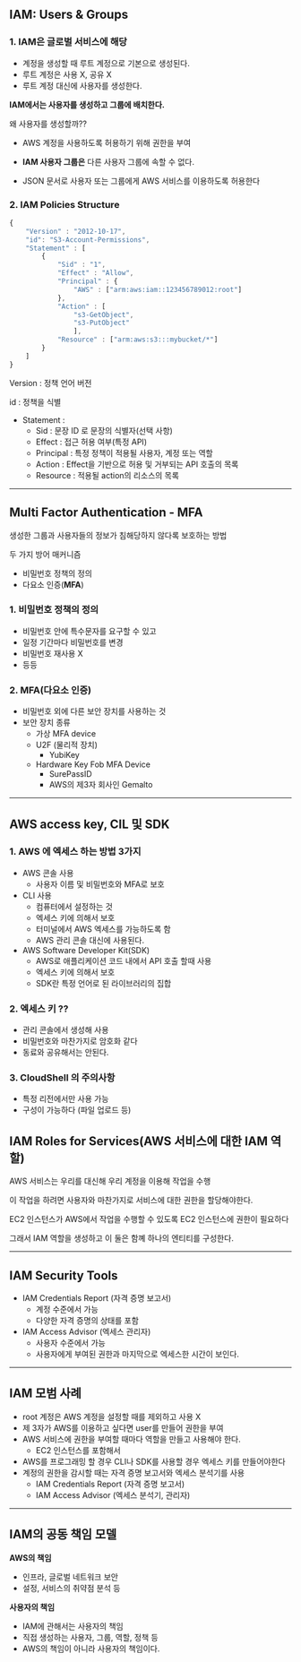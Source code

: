 ## **IAM: Users & Groups**

### **1. IAM은 글로벌 서비스에 해당**

- 계정을 생성할 때 루트 계정으로 기본으로 생성된다.
- 루트 계정은 사용 X, 공유 X
- 루트 계정 대신에 사용자를 생성한다.

**IAM에서는 사용자를 생성하고 그룹에 배치한다.**


왜 사용자를 생성할까??

- AWS 계정을 사용하도록 허용하기 위해 권한을 부여
- **IAM 사용자 그룹은** 다른 사용자 그룹에 속할 수 없다.


- JSON 문서로 사용자 또는 그룹에게 AWS 서비스를 이용하도록 허용한다

### **2. IAM Policies Structure**

```jsx
{
	"Version" : "2012-10-17",
	"id": "S3-Account-Permissions",
	"Statement" : [
		{
			"Sid" : "1",
			"Effect" : "Allow",
			"Principal" : {
				"AWS" : ["arm:aws:iam::123456789012:root"]
			},
			"Action" : [
				"s3-GetObject",
				"s3-PutObject"
				],
			"Resource" : ["arm:aws:s3:::mybucket/*"]
		}
	]
}
```

Version : 정책 언어 버전

id : 정책을 식별

- Statement :
    - Sid : 문장 ID 로 문장의 식별자(선택 사항)
    - Effect : 접근 허용 여부(특정 API)
    - Principal : 특정 정책이 적용될 사용자, 계정 또는 역할
    - Action : Effect을 기반으로 허용 및 거부되는 API 호출의 목록
    - Resource : 적용될 action의 리소스의 목록

---

## **Multi Factor Authentication - MFA**

생성한 그룹과 사용자들의 정보가 침해당하지 않다록 보호하는 방법

두 가지 방어 매커니즘

- 비밀번호 정책의 정의
- 다요소 인증(**MFA**)

### 1. 비밀번호 정책의 정의

- 비밀번호 안에 특수문자를 요구할 수 있고
- 일정 기간마다 비밀번호를 변경
- 비밀번호 재사용 X
- 등등

### 2. MFA(다요소 인증)

- 비밀번호 외에 다른 보안 장치를 사용하는 것
- 보안 장치 종류
    - 가상 MFA device
    - U2F (물리적 장치)
        - YubiKey
    - Hardware Key Fob MFA Device
        - SurePassID
        - AWS의 제3자 회사인 Gemalto
        

---

## AWS access key, CIL 및 SDK

### 1. AWS 에 엑세스 하는 방법 3가지

- AWS 콘솔 사용
    - 사용자 이름 및 비밀번호와 MFA로  보호
- CLI 사용
    - 컴퓨터에서 설정하는 것
    - 엑세스 키에 의해서 보호
    - 터미널에서 AWS 엑세스를 가능하도록 함
    - AWS 관리 콘솔 대신에 사용된다.
- AWS Software Developer Kit(SDK)
    - AWS로 애플리케이션 코드 내에서 API 호출 할때 사용
    - 엑세스 키에 의해서 보호
    - SDK란 특정 언어로 된 라이브러리의 집합

### 2. 엑세스 키 ??

- 관리 콘솔에서 생성해 사용
- 비밀번호와 마찬가지로 암호화 같다
- 동료와 공유해서는 안된다.

### 3. CloudShell 의 주의사항

- 특정 리전에서만 사용 가능
- 구성이 가능하다 (파일 업로드 등)

## IAM Roles for Services(AWS 서비스에 대한 IAM 역할)

AWS 서비스는 우리를 대신해 우리 계정을 이용해 작업을 수행

이 작업을 하려면 사용자와 마찬가지로 서비스에 대한 권한을 할당해야한다.


EC2 인스턴스가 AWS에서 작업을 수행할 수 있도록 EC2 인스턴스에 권한이 필요하다

그래서 IAM 역할을 생성하고 이 둘은 함꼐 하나의 엔티티를 구성한다.

---

## IAM Security Tools

- IAM Credentials Report (자격 증명 보고서)
    - 계정 수준에서 가능
    - 다양한 자격 증명의 상태를 포함
- IAM Access Advisor (엑세스 관리자)
    - 사용자 수준에서 가능
    - 사용자에게 부여된 권한과 마지막으로 엑세스한 시간이 보인다.

---

## IAM 모범 사례

- root 계정은 AWS 계정을 설정할 때를 제외하고 사용 X
- 제 3자가 AWS를 이용하고 싶다면 user를 만들어 권한을 부여
- AWS 서비스에 권한을 부여할 때마다 역할을 만들고 사용해야 한다.
    - EC2 인스턴스를 포함해서
- AWS를 프로그래밍 할 경우 CLI나 SDK를 사용할 경우 엑세스 키를 만들어야한다
- 계정의 권한을 감시할 때는 자격 증명 보고서와 엑세스 분석기를 사용
    - IAM Credentials Report (자격 증명 보고서)
    - IAM Access Advisor (엑세스 분석기, 관리자)

---

## IAM의 공동 책임 모델


**AWS의 책임**

- 인프라, 글로벌 네트워크 보안
- 설정, 서비스의 취약점 분석 등

**사용자의 책임**

- IAM에 관해서는 사용자의 책임
- 직접 생성하는 사용자, 그룹, 역할, 정책 등
- AWS의 책임이 아니라 사용자의 책임이다.